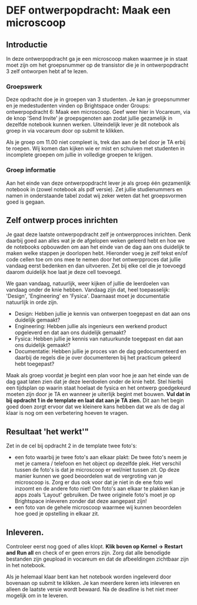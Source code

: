 # DEF ontwerpopdracht: Maak een microscoop

## Introductie
In deze ontwerpopdracht ga je een microscoop maken waarmee je in staat moet zijn om het groepsnummer op de transistor die je in ontwerpopdracht 3 zelf ontworpen hebt af te lezen.

### Groepswerk
Deze opdracht doe je in groepen van 3 studenten. Je kan je groepsnummer en je medestudenten vinden op Brightspace onder Groups: ontwerpopdracht 6: Maak een microscoop. Geef weer hier in Vocareum, via de knop 'Send Invite' je groepsgenoten aan zodat jullie gezamelijk in dezelfde notebook kunnen werken. Uiteindelijk lever je dit notebook als groep in via vocareum door op submit te klikken.

Als je groep om 11.00 niet compleet is, trek dan aan de bel door je TA erbij te roepen. Wij komen dan kijken wie er mist en schuiven met studenten in incomplete groepen om jullie in volledige groepen te krijgen.


### Groep informatie

Aan het einde van deze ontwerpopdracht lever je als groep één gezamenlijk notebook in (zowel notebook als pdf versie). Zet jullie studienummers en namen in onderstaande tabel zodat wij zeker weten dat het groepsvormen goed is gegaan.

## Zelf ontwerp proces inrichten
Je gaat deze laatste ontwerpopdracht zelf je ontwerpproces inrichten. Denk daarbij goed aan alles wat je de afgelopen weken geleerd hebt en hoe we de notebooks opbouwden om aan het einde van de dag aan ons duidelijk te maken welke stappen je doorlopen hebt. Hieronder voeg je zelf tekst en/of code cellen toe om ons mee te nemen door het ontwerpproces dat jullie vandaag eerst bedenken en dan uitvoeren. Zet bij elke cel die je toevoegd daarom duidelijk hoe laat je deze cell toevoegd. 

We gaan vandaag, natuurlijk, weer kijken of jullie de leerdoelen van vandaag onder de knie hebben. Vandaag zijn dat, heel toepasselijk: 'Design', 'Engineering' en 'Fysica'. Daarnaast moet je documentatie natuurlijk in orde zijn.

- Design: Hebben jullie je kennis van ontwerpen toegepast en dat aan ons duidelijk gemaakt?
- Engineering: Hebben jullie als ingenieurs een werkend product opgeleverd en dat aan ons duidelijk gemaakt?
- Fysica: Hebben jullie je kennis van natuurkunde toegepast en dat aan ons duidelijk gemaakt?
- Documentatie: Hebben jullie je proces van de dag gedocumenteerd en daarbij de regels die je over documenteren bij het practicum geleerd hebt toegepast?

Maak als groep voordat je begint een plan voor hoe je aan het einde van de dag gaat laten zien dat je deze leerdoelen onder de knie hebt. Stel hierbij een tijdsplan op waarin staat hoelaat de fysica en het ontwerp goedgekeurd moeten zijn door je TA en wanneer je uiterlijk begint met bouwen. **Vul dat in bij opdracht 1 in de template en laat dat aan je TA zien.** Dit aan het begin goed doen zorgt ervoor dat we kleinere kans hebben dat we als de dag al klaar is nog om een verbetering hoeven te vragen. 

## Resultaat 'het werkt'"
Zet in de cel bij opdracht 2 in de template twee foto's:

- een foto waarbij je twee foto's aan elkaar plakt: De twee foto's neem je met je camera / telefoon en het object op dezelfde plek. Het verschil tussen de foto's is dat je microscoop er wel/niet tussen zit. Op deze manier kunnen we goed beoordelen wat de vergroting van je microscoop is. Zorg er dus ook voor dat je niet in de ene foto wel inzoomt en de andere foto niet! Om foto's aan elkaar te plakken kan je apps zoals 'Layout' gebruiken. De twee originele foto's moet je op Brightspace inleveren zonder dat deze aangepast zijn!
- een foto van de gehele microscoop waarmee wij kunnen beoordelen hoe goed je opstelling in elkaar zit.
   

## Inleveren.

Controleer eerst nog goed of alles klopt. **Klik boven op Kernel -> Restart and Run all** en check of er geen errors zijn. Zorg dat alle benodigde bestanden zijn geupload in vocareum en dat de afbeeldingen zichtbaar zijn in het notebook. 

Als je helemaal klaar bent kan het notebook worden ingeleverd door bovenaan op submit te klikken. Je kan meerdere keren iets inleveren en alleen de laatste versie wordt bewaard. Na de deadline is het niet meer mogelijk om in te leveren.
      
